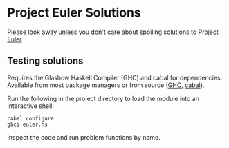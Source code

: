 # Project Euler Solutions

Please look away unless you don't care about spoiling solutions to [Project Euler](https://projecteuler.net)

## Testing solutions

Requires the Glashow Haskell Compiler (GHC) and cabal for dependencies. Available from most package managers or from source ([GHC](https://www.haskell.org/ghc/), [cabal](https://www.haskell.org/cabal/)).

Run the following in the project directory to load the module into an interactive shell:

```
cabal configure
ghci euler.hs
```

Inspect the code and run problem functions by name.
